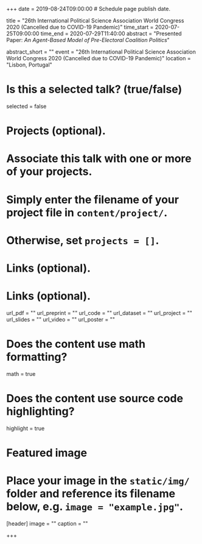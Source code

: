 +++
date = 2019-08-24T09:00:00  # Schedule page publish date.

title = "26th International Political Science Association World Congress 2020 (Cancelled due to COVID-19 Pandemic)"
time_start = 2020-07-25T09:00:00
time_end = 2020-07-29T11:40:00
abstract = "Presented Paper: *An Agent-Based Model of Pre-Electoral Coalition Politics*"

abstract_short = ""
event = "26th International Political Science Association World Congress 2020 (Cancelled due to COVID-19 Pandemic)"
location = "Lisbon, Portugal"

# Is this a selected talk? (true/false)
selected = false

# Projects (optional).
#   Associate this talk with one or more of your projects.
#   Simply enter the filename of your project file in `content/project/`.
#   Otherwise, set `projects = []`.


# Links (optional).

# Links (optional).
url_pdf = ""
url_preprint = ""
url_code = ""
url_dataset = ""
url_project = ""
url_slides = ""
url_video = ""
url_poster = ""


# Does the content use math formatting?
math = true

# Does the content use source code highlighting?
highlight = true

# Featured image
# Place your image in the `static/img/` folder and reference its filename below, e.g. `image = "example.jpg"`.
[header]
image = ""
caption = ""

+++
